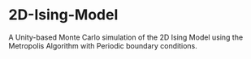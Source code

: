 # 2D-Ising-Model
A Unity-based Monte Carlo simulation of the 2D Ising Model using the Metropolis  Algorithm with Periodic boundary conditions.
